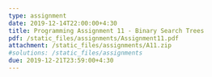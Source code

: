 ```yaml
---
type: assignment
date: 2019-12-14T22:00:00+4:30
title: Programming Assignment 11 - Binary Search Trees
pdf: /static_files/assignments/Assignment11.pdf
attachment: /static_files/assignments/A11.zip
#solutions: /static_files/assignments
due: 2019-12-21T23:59:00+4:30
---
```

